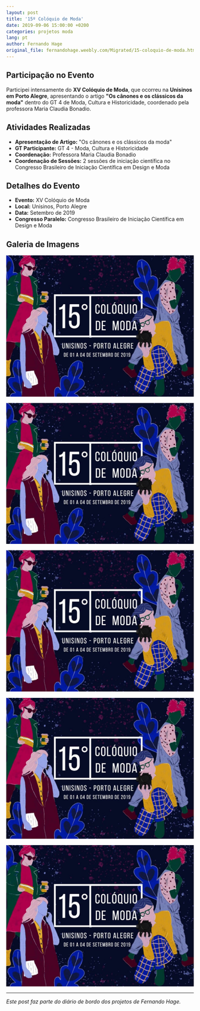 ```yaml
---
layout: post
title: '15º Colóquio de Moda'
date: 2019-09-06 15:00:00 +0200
categories: projetos moda
lang: pt
author: Fernando Hage
original_file: fernandohage.weebly.com/Migrated/15-coloquio-de-moda.html
---
```


## Participação no Evento

Participei intensamente do **XV Colóquio de Moda**, que ocorreu na **Unisinos em Porto Alegre**, apresentando o artigo **"Os cânones e os clássicos da moda"** dentro do GT 4 de Moda, Cultura e Historicidade, coordenado pela professora Maria Claudia Bonadio.

## Atividades Realizadas

- **Apresentação de Artigo:** "Os cânones e os clássicos da moda"
- **GT Participante:** GT 4 - Moda, Cultura e Historicidade
- **Coordenação:** Professora Maria Claudia Bonadio
- **Coordenação de Sessões:** 2 sessões de iniciação científica no Congresso Brasileiro de Iniciação Científica em Design e Moda

## Detalhes do Evento

- **Evento:** XV Colóquio de Moda
- **Local:** Unisinos, Porto Alegre
- **Data:** Setembro de 2019
- **Congresso Paralelo:** Congresso Brasileiro de Iniciação Científica em Design e Moda

## Galeria de Imagens

![15º Colóquio de Moda](/assets/images/15o-coloquio-de-moda-01.jpg)

![15º Colóquio de Moda](/assets/images/15o-coloquio-de-moda-02.jpg)

![15º Colóquio de Moda](/assets/images/15o-coloquio-de-moda-03.jpg)

![15º Colóquio de Moda](/assets/images/15o-coloquio-de-moda-04.jpg)

![15º Colóquio de Moda](/assets/images/15o-coloquio-de-moda-05.jpg)

---

*Este post faz parte do diário de bordo dos projetos de Fernando Hage.*
